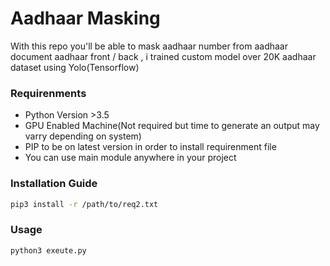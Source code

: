 # Aadhaar Masking

With this repo you'll be able to mask aadhaar number from aadhaar document aadhaar front / back , i trained custom model over 20K aadhaar dataset using Yolo(Tensorflow)

### Requirenments 
 - Python Version >3.5 
 - GPU Enabled Machine(Not required but time to generate an output may varry depending on system)
 - PIP to be on latest version in order to install requirenment file 
 - You can use main module anywhere in your project

### Installation Guide
```bash
pip3 install -r /path/to/req2.txt
```

### Usage
```
python3 exeute.py 
```



